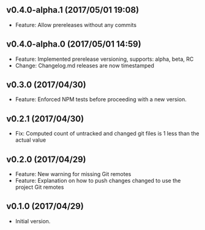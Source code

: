 
## v0.4.0-alpha.1 (2017/05/01 19:08)
- Feature: Allow prereleases without any commits

## v0.4.0-alpha.0 (2017/05/01 14:59)
- Feature: Implemented prerelease versioning, supports: alpha, beta, RC
- Change: Changelog.md releases are now timestamped

## v0.3.0 (2017/04/30)
- Feature: Enforced NPM tests before proceeding with a new version.

## v0.2.1 (2017/04/30)
- Fix: Computed count of untracked and changed git files is 1 less than the actual value

## v0.2.0 (2017/04/29)
- Feature: New warning for missing Git remotes
- Feature: Explanation on how to push changes changed to use the project Git remotes

## v0.1.0 (2017/04/29)
- Initial version.
